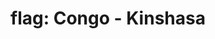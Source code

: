 ---
layout: smileys&emotion
title: "flag: Congo - Kinshasa"
emoji: flag_congo_kinshasa
permalink: 🇨🇩.html
image: assets/img/3moji/flag_congo_kinshasa.png
---